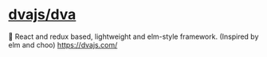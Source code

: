 #  [dvajs/dva](https://github.com/dvajs/dva)

🌱 React and redux based, lightweight and elm-style framework. (Inspired by elm and choo) https://dvajs.com/
